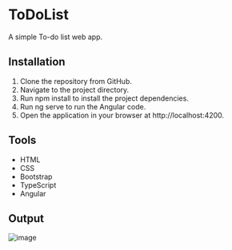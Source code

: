 # ToDoList

A simple To-do list web app.

## Installation

1. Clone the repository from GitHub.
2. Navigate to the project directory.
3. Run npm install to install the project dependencies.
4. Run ng serve to run the Angular code.
5. Open the application in your browser at http://localhost:4200.

## Tools
- HTML
- CSS
- Bootstrap
- TypeScript
- Angular

## Output
![image](https://github.com/Jawahirah/To-Do-list-Angular/assets/100805895/83e73765-4bf8-4a11-8df4-54a9e9c46bbc)
